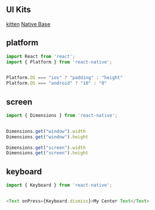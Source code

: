 ## UI Kits
[kitten](https://akveo.github.io/react-native-ui-kitten/)
[Native Base](https://nativebase.io/)


## platform
```js
import React from 'react';
import { Platform } from 'react-native';


Platform.OS === "ios" ? "padding" : "height"
Platform.OS === "android" ? "10" : "0"
```


## screen
```js
import { Dimensions } from 'react-native';


Dimensions.get("window").width
Dimensions.get("window").height

Dimensions.get("screen").width
Dimensions.get("screen").height
```


## keyboard
```js
import { Keyboard } from 'react-native';


<Text onPress={Keyboard.dismiss}>My Center Text</Text>
```
